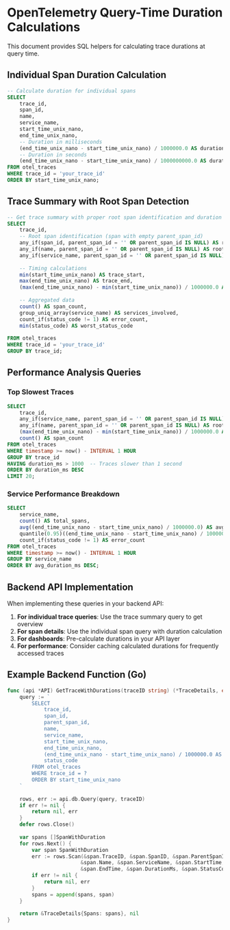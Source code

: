 # OpenTelemetry Query-Time Duration Calculations

This document provides SQL helpers for calculating trace durations at query time.

## Individual Span Duration Calculation

```sql
-- Calculate duration for individual spans
SELECT 
    trace_id,
    span_id,
    name,
    service_name,
    start_time_unix_nano,
    end_time_unix_nano,
    -- Duration in milliseconds
    (end_time_unix_nano - start_time_unix_nano) / 1000000.0 AS duration_ms,
    -- Duration in seconds  
    (end_time_unix_nano - start_time_unix_nano) / 1000000000.0 AS duration_seconds
FROM otel_traces
WHERE trace_id = 'your_trace_id'
ORDER BY start_time_unix_nano;
```

## Trace Summary with Root Span Detection

```sql
-- Get trace summary with proper root span identification and duration
SELECT
    trace_id,
    -- Root span identification (span with empty parent_span_id)
    any_if(span_id, parent_span_id = '' OR parent_span_id IS NULL) AS root_span_id,
    any_if(name, parent_span_id = '' OR parent_span_id IS NULL) AS root_span_name,
    any_if(service_name, parent_span_id = '' OR parent_span_id IS NULL) AS root_service_name,
    
    -- Timing calculations
    min(start_time_unix_nano) AS trace_start,
    max(end_time_unix_nano) AS trace_end,
    (max(end_time_unix_nano) - min(start_time_unix_nano)) / 1000000.0 AS total_duration_ms,
    
    -- Aggregated data
    count() AS span_count,
    group_uniq_array(service_name) AS services_involved,
    count_if(status_code != 1) AS error_count,
    min(status_code) AS worst_status_code
    
FROM otel_traces 
WHERE trace_id = 'your_trace_id'
GROUP BY trace_id;
```

## Performance Analysis Queries

### Top Slowest Traces
```sql
SELECT 
    trace_id,
    any_if(service_name, parent_span_id = '' OR parent_span_id IS NULL) AS root_service,
    any_if(name, parent_span_id = '' OR parent_span_id IS NULL) AS root_operation,
    (max(end_time_unix_nano) - min(start_time_unix_nano)) / 1000000.0 AS duration_ms,
    count() AS span_count
FROM otel_traces
WHERE timestamp >= now() - INTERVAL 1 HOUR
GROUP BY trace_id
HAVING duration_ms > 1000  -- Traces slower than 1 second
ORDER BY duration_ms DESC
LIMIT 20;
```

### Service Performance Breakdown
```sql
SELECT 
    service_name,
    count() AS total_spans,
    avg((end_time_unix_nano - start_time_unix_nano) / 1000000.0) AS avg_duration_ms,
    quantile(0.95)((end_time_unix_nano - start_time_unix_nano) / 1000000.0) AS p95_duration_ms,
    count_if(status_code != 1) AS error_count
FROM otel_traces
WHERE timestamp >= now() - INTERVAL 1 HOUR
GROUP BY service_name
ORDER BY avg_duration_ms DESC;
```

## Backend API Implementation

When implementing these queries in your backend API:

1. **For individual trace queries**: Use the trace summary query to get overview
2. **For span details**: Use the individual span query with duration calculation
3. **For dashboards**: Pre-calculate durations in your API layer
4. **For performance**: Consider caching calculated durations for frequently accessed traces

## Example Backend Function (Go)

```go
func (api *API) GetTraceWithDurations(traceID string) (*TraceDetails, error) {
    query := `
        SELECT 
            trace_id,
            span_id,
            parent_span_id,
            name,
            service_name,
            start_time_unix_nano,
            end_time_unix_nano,
            (end_time_unix_nano - start_time_unix_nano) / 1000000.0 AS duration_ms,
            status_code
        FROM otel_traces 
        WHERE trace_id = ?
        ORDER BY start_time_unix_nano
    `
    
    rows, err := api.db.Query(query, traceID)
    if err != nil {
        return nil, err
    }
    defer rows.Close()
    
    var spans []SpanWithDuration
    for rows.Next() {
        var span SpanWithDuration
        err := rows.Scan(&span.TraceID, &span.SpanID, &span.ParentSpanID, 
                        &span.Name, &span.ServiceName, &span.StartTime, 
                        &span.EndTime, &span.DurationMs, &span.StatusCode)
        if err != nil {
            return nil, err
        }
        spans = append(spans, span)
    }
    
    return &TraceDetails{Spans: spans}, nil
}
```